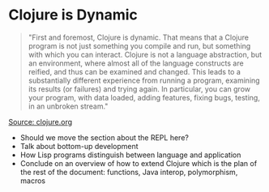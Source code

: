# Clojure is Dynamic

> "First and foremost, Clojure is dynamic. That means that a Clojure program is not just something you compile and run, but something with which you can interact. Clojure is not a language abstraction, but an environment, where almost all of the language constructs are reified, and thus can be examined and changed. This leads to a substantially different experience from running a program, examining its results (or failures) and trying again. In particular, you can grow your program, with data loaded, adding features, fixing bugs, testing, in an unbroken stream."

[Source: clojure.org](http://clojure.org/dynamic)

* Should we move the section about the REPL here?
* Talk about bottom-up development
* How Lisp programs distinguish between language and application
* Conclude on an overview of how to extend Clojure which is the plan of the rest of the document: functions, Java interop, polymorphism, macros